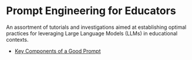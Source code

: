 # Prompt Engineering for Educators
An assortment of tutorials and investigations aimed at establishing optimal practices for leveraging Large Language Models (LLMs) in educational contexts.

- [Key Components of a Good Prompt](./key_components.ipynb)
